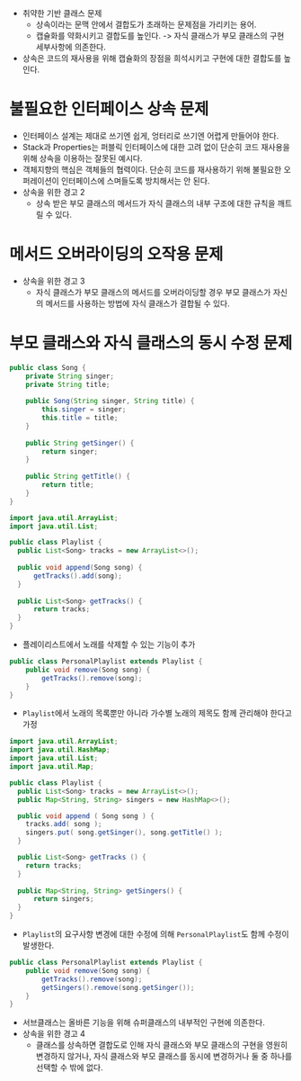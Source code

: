 - 취약한 기반 클래스 문제
  - 상속이라는 문맥 안에서 결합도가 초래하는 문제점을 가리키는 용어.
  - 캡슐화를 약화시키고 결합도를 높인다. -> 자식 클래스가 부모 클래스의 구현 세부사항에 의존한다.
- 상속은 코드의 재사용을 위해 캡슐화의 장점을 희석시키고 구현에 대한 결합도를 높인다.

# 불필요한 인터페이스 상속 문제
- 인터페이스 설계는 제대로 쓰기엔 쉽게, 엉터리로 쓰기엔 어렵게 만들어야 한다.
- Stack과 Properties는 퍼블릭 인터페이스에 대한 고려 없이 단순히 코드 재사용을 위해 상속을 이용하는 잘못된 예시다.
- 객체지향의 핵심은 객체들의 협력이다. 단순히 코드를 재사용하기 위해 불필요한 오퍼레이션이 인터페이스에 스며들도록 방치해서는 안 된다.
- 상속을 위한 경고 2
  - 상속 받은 부모 클래스의 메서드가 자식 클래스의 내부 구조에 대한 규칙을 깨트릴 수 있다.

# 메서드 오버라이딩의 오작용 문제
- 상속을 위한 경고 3
  - 자식 클래스가 부모 클래스의 메서드를 오버라이딩할 경우 부모 클래스가 자신의 메서드를 사용하는 방법에 자식 클래스가 결합될 수 있다.

# 부모 클래스와 자식 클래스의 동시 수정 문제
```java
public class Song {
    private String singer;
    private String title;
    
    public Song(String singer, String title) {
        this.singer = singer;
        this.title = title;
    }
    
    public String getSinger() {
        return singer;
    }
    
    public String getTitle() {
        return title;
    }
}
```

```java
import java.util.ArrayList;
import java.util.List;

public class Playlist {
  public List<Song> tracks = new ArrayList<>();
  
  public void append(Song song) {
      getTracks().add(song);
  }
  
  public List<Song> getTracks() {
      return tracks;
  }
}
```

- 플레이리스트에서 노래를 삭제할 수 있는 기능이 추가
```java
public class PersonalPlaylist extends Playlist {
    public void remove(Song song) {
        getTracks().remove(song);
    }
}
```

- `Playlist`에서 노래의 목록뿐만 아니라 가수별 노래의 제목도 함께 관리해야 한다고 가정

```java
import java.util.ArrayList;
import java.util.HashMap;
import java.util.List;
import java.util.Map;

public class Playlist {
  public List<Song> tracks = new ArrayList<>();
  public Map<String, String> singers = new HashMap<>();

  public void append ( Song song ) {
    tracks.add( song );
    singers.put( song.getSinger(), song.getTitle() );
  }

  public List<Song> getTracks () {
    return tracks;
  }
  
  public Map<String, String> getSingers() {
      return singers;
  }
}
```
- `Playlist`의 요구사항 변경에 대한 수정에 의해 `PersonalPlaylist`도 함께 수정이 발생한다.
```java
public class PersonalPlaylist extends Playlist {
    public void remove(Song song) {
        getTracks().remove(song);
        getSingers().remove(song.getSinger());
    }
}
```

- 서브클래스는 올바른 기능을 위해 슈퍼클래스의 내부적인 구현에 의존한다.
- 상속을 위한 경고 4
  - 클래스를 상속하면 결합도로 인해 자식 클래스와 부모 클래스의 구현을 영원히 변경하지 않거나, 자식 클래스와 부모 클래스를 동시에 변경하거나 둘 중 하나를 선택할 수 밖에 없다.